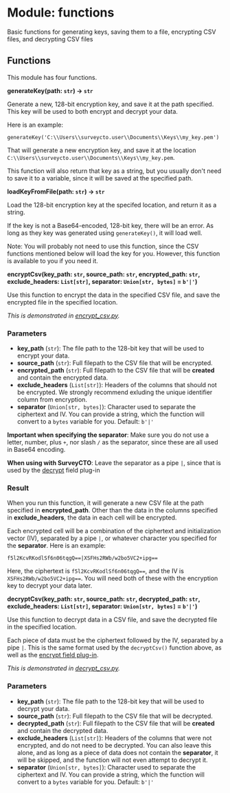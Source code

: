 # Module: functions

Basic functions for generating keys, saving them to a file, encrypting CSV files, and decrypting CSV files

## Functions

This module has four functions.

**generateKey(path: `str`) -> `str`**

Generate a new, 128-bit encryption key, and save it at the path specified. This key will be used to both encrypt and decrypt your data.

Here is an example:

    generateKey('C:\\Users\\surveycto.user\\Documents\\Keys\\my_key.pem')

That will generate a new encryption key, and save it at the location `C:\\Users\\surveycto.user\\Documents\\Keys\\my_key.pem`.

This function will also return that key as a string, but you usually don't need to save it to a variable, since it will be saved at the specified path.

**loadKeyFromFile(path: `str`) -> `str`**

Load the 128-bit encryption key at the specifed location, and return it as a string.

If the key is not a Base64-encoded, 128-bit key, there will be an error. As long as they key was generated using `generateKey()`, it will load well.

Note: You will probably not need to use this function, since the CSV functions mentioned below will load the key for you. However, this function is available to you if you need it.

**encryptCsv(key_path: `str`, source_path: `str`, encrypted_path: `str`, exclude_headers: `List[str]`, separator: `Union[str, bytes]` = `b'|'`)**

Use this function to encrypt the data in the specified CSV file, and save the encrypted file in the specified location.

*This is demonstrated in [encrypt_csv.py](../source/encrypt_csv.py).*

### Parameters

* **key_path** (`str`): The file path to the 128-bit key that will be used to encrypt your data.
* **source_path** (`str`): Full filepath to the CSV file that will be encrypted.
* **encrypted_path** (`str`): Full filepath to the CSV file that will be **created** and contain the encrypted data.
* **exclude_headers** (`List[str]`): Headers of the columns that should not be encrypted. We strongly recommend exluding the unique identifier column from encryption.
* **separator** (`Union[str, bytes]`): Character used to separate the ciphertext and IV. You can provide a string, which the function will convert to a `bytes` variable for you. Default: `b'|'`

**Important when specifying the separator**: Make sure you do not use a letter, number, plus `+`, nor slash `/` as the separator, since these are all used in Base64 encoding.

**When using with SurveyCTO**: Leave the separator as a pipe `|`, since that is used by the [decrypt](https://github.com/surveycto/decrypt/blob/main/README.md) field plug-in

### Result

When you run this function, it will generate a new CSV file at the path specified in **encrypted_path**. Other than the data in the columns specified in **exclude_headers**, the data in each cell will be encrypted.

Each encrypted cell will be a combination of the ciphertext and initialization vector (IV), separated by a pipe `|`, or whatever character you specified for the **separator**. Here is an example:

    f5l2KcvRKodlSf6n06tqgQ==|XSFHs2RWb/w2bo5VC2+ipg==

Here, the ciphertext is `f5l2KcvRKodlSf6n06tqgQ==`, and the IV is `XSFHs2RWb/w2bo5VC2+ipg==`. You will need both of these with the encryption key to decrypt your data later.

**decryptCsv(key_path: `str`, source_path: `str`, decrypted_path: `str`, exclude_headers: `List[str]`, separator: `Union[str, bytes]` = `b'|'`)**

Use this function to decrypt data in a CSV file, and save the decrypted file in the specified location.

Each piece of data must be the ciphertext followed by the IV, separated by a pipe `|`. This is the same format used by the `decryptCsv()` function above, as well as the [encrypt field plug-in](https://github.com/surveycto/encrypt/blob/main/README.md).

*This is demonstrated in [decrypt_csv.py](../source/decrypt_csv.py).*

### Parameters

* **key_path** (`str`): The file path to the 128-bit key that will be used to decrypt your data.
* **source_path** (`str`): Full filepath to the CSV file that will be decrypted.
* **decrypted_path** (`str`): Full filepath to the CSV file that will be **created** and contain the decrypted data.
* **exclude_headers** (`List[str]`): Headers of the columns that were not encrypted, and do not need to be decrypted. You can also leave this alone, and as long as a piece of data does not contain the **separator**, it will be skipped, and the function will not even attempt to decrypt it.
* **separator** (`Union[str, bytes]`): Character used to separate the ciphertext and IV. You can provide a string, which the function will convert to a `bytes` variable for you. Default: `b'|'`
